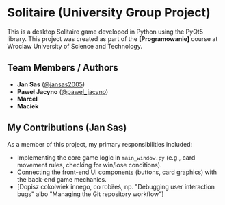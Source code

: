 # Solitaire (University Group Project)

This is a desktop Solitaire game developed in Python using the PyQt5 library. This project was created as part of the **[Programowanie]** course at Wroclaw University of Science and Technology.

## Team Members / Authors

* **Jan Sas** ([@jansas2005](https://github.com/jansas2005))
* **Paweł Jacyno** ([@pawel_jacyno](https://gitlab.com/pawel_jacyno))
* **Marcel**
* **Maciek**

## My Contributions (Jan Sas)

As a member of this project, my primary responsibilities included:

* Implementing the core game logic in `main_window.py` (e.g., card movement rules, checking for win/lose conditions).
* Connecting the front-end UI components (buttons, card graphics) with the back-end game mechanics.
* [Dopisz cokolwiek innego, co robiłeś, np. "Debugging user interaction bugs" albo "Managing the Git repository workflow"]
